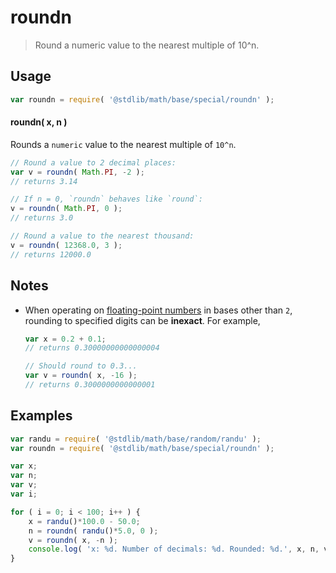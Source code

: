 roundn
===

> Round a numeric value to the nearest multiple of 10^n.


<!-- <usage> -->

## Usage

``` javascript
var roundn = require( '@stdlib/math/base/special/roundn' );
```

#### roundn( x, n )

Rounds a `numeric` value to the nearest multiple of `10^n`.

``` javascript
// Round a value to 2 decimal places:
var v = roundn( Math.PI, -2 );
// returns 3.14

// If n = 0, `roundn` behaves like `round`:
v = roundn( Math.PI, 0 );
// returns 3.0

// Round a value to the nearest thousand:
v = roundn( 12368.0, 3 );
// returns 12000.0
```

<!-- </usage> -->


<!-- <notes> -->

## Notes

* When operating on [floating-point numbers][ieee754] in bases other than `2`, rounding to specified digits can be __inexact__. For example,

    ``` javascript
    var x = 0.2 + 0.1;
    // returns 0.30000000000000004

    // Should round to 0.3...
    var v = roundn( x, -16 );
    // returns 0.3000000000000001
    ```

<!-- </notes> -->


<!-- <examples> -->

## Examples

``` javascript
var randu = require( '@stdlib/math/base/random/randu' );
var roundn = require( '@stdlib/math/base/special/roundn' );

var x;
var n;
var v;
var i;

for ( i = 0; i < 100; i++ ) {
    x = randu()*100.0 - 50.0;
    n = roundn( randu()*5.0, 0 );
    v = roundn( x, -n );
    console.log( 'x: %d. Number of decimals: %d. Rounded: %d.', x, n, v );
}
```

<!-- </examples> -->


<!-- <links> -->

[ieee754]: https://en.wikipedia.org/wiki/IEEE_754-1985

<!-- </links> -->

